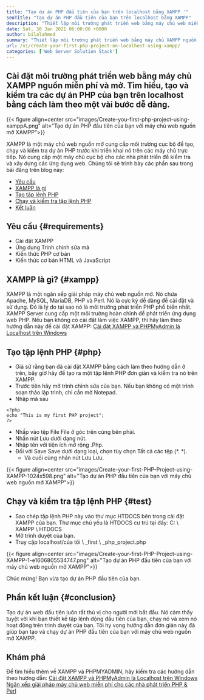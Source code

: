 ```yaml
---
title: "Tạo dự án PHP đầu tiên của bạn trên localhost bằng XAMPP '" 
seoTitle: "Tạo dự án PHP đầu tiên của bạn trên localhost bằng XAMPP" 
description: "Thiết lập môi trường phát triển web bằng máy chủ web miễn phí và nguồn mở XAMPP. Tạo và kiểm tra các dự án PHP của bạn trên localhost bằng cách làm theo một vài bước dễ dàng." 
date: Sat, 30 Jan 2021 06:00:06 +0000
author: bilalahmed
summary: "Thiết lập môi trường phát triển web bằng máy chủ XAMPP nguồn miễn phí và nguồn mở. Tìm hiểu, tạo và kiểm tra các dự án PHP của bạn trên localhost bằng cách làm theo một vài bước dễ dàng." 
url: /vi/create-your-first-php-project-on-localhost-using-xampp/
categories: ['Web Server Solution Stack']
---
```


## Cài đặt môi trường phát triển web bằng máy chủ XAMPP nguồn miễn phí và mở. Tìm hiểu, tạo và kiểm tra các dự án PHP của bạn trên localhost bằng cách làm theo một vài bước dễ dàng.

{{< figure align=center src="images/Create-you-first-php-project-using-xamppA.png" alt="Tạo dự án PHP đầu tiên của bạn với máy chủ web nguồn mở XAMPP">}}

XAMPP là một máy chủ web nguồn mở cung cấp môi trường cục bộ để tạo, chạy và kiểm tra dự án PHP trước khi triển khai nó trên các máy chủ trực tiếp. Nó cung cấp một máy chủ cục bộ cho các nhà phát triển để kiểm tra và xây dựng các ứng dụng web. Chúng tôi sẽ trình bày các phần sau trong bài đăng trên blog này:
  * [Yêu cầu][2]
  * [XAMPP là gì][3]
  * [Tạo tập lệnh PHP][4]
  * [Chạy và kiểm tra tập lệnh PHP][5]
  * [Kết luận][6]

## Yêu cầu {#requirements}

  * Cài đặt XAMPP
  * Ứng dụng Trình chỉnh sửa mã
  * Kiến thức PHP cơ bản
  * Kiến thức cơ bản HTML và JavaScript

## XAMPP là gì? {#xampp}

XAMPP là một ngăn xếp giải pháp máy chủ web nguồn mở. Nó chứa Apache, MySQL, MariaDB, PHP và Perl. Nó là cực kỳ dễ dàng để cài đặt và sử dụng. Đó là lý do tại sao nó là môi trường phát triển PHP phổ biến nhất. XAMPP Server cung cấp một môi trường hoàn chỉnh để phát triển ứng dụng web PHP. Nếu bạn không có cài đặt làm việc XAMPP, thì hãy làm theo hướng dẫn này để cài đặt XAMPP:
[Cài đặt XAMPP và PHPMyAdmin là Localhost trên Windows][7]

## Tạo tập lệnh PHP {#php}

  * Giả sử rằng bạn đã cài đặt XAMPP bằng cách làm theo hướng dẫn ở trên, bây giờ hãy để tạo ra một tập lệnh PHP đơn giản và kiểm tra nó trên XAMPP.
  * Trước tiên hãy mở trình chỉnh sửa của bạn. Nếu bạn không có một trình soạn thảo lập trình, chỉ cần mở Notepad.
  * Nhập mã sau
```
<?php
echo "This is my first PHP project";
?>
```
  * Nhấp vào tệp File File ở góc trên cùng bên phải.
  * Nhấn nút Lưu dưới dạng nút.
  * Nhập tên với tiện ích mở rộng .Php.
* Đối với Save Save dưới dạng loại, chọn tùy chọn Tất cả các tệp (\*. \*).
  * Và cuối cùng nhấn nút Lưu Lưu.

{{< figure align=center src="images/Create-your-first-PHP-Project-using-XAMPP-1024x598.png" alt="Tạo dự án PHP đầu tiên của bạn với máy chủ web nguồn mở XAMPP">}}


## Chạy và kiểm tra tập lệnh PHP {#test}

  * Sao chép tập lệnh PHP này vào thư mục HTDOCS bên trong cài đặt XAMPP của bạn. Thư mục chủ yếu là HTDOCS cư trú tại đây: C: \ XAMPP \ HTDOCS
  * Mở trình duyệt của bạn.
  * Truy cập localhost/của tôi \ _first \ _php_project.php

{{< figure align=center src="images/Create-your-first-PHP-Project-using-XAMPP-1-e1606805534747.png" alt="Tạo dự án PHP đầu tiên của bạn với máy chủ web nguồn mở XAMPP">}}

Chúc mừng! Bạn vừa tạo dự án PHP đầu tiên của bạn.

## Phần kết luận {#conclusion}

Tạo dự án web đầu tiên luôn rất thú vị cho người mới bắt đầu. Nó cảm thấy tuyệt vời khi bạn thiết kế tập lệnh động đầu tiên của bạn, chạy nó và xem nó hoạt động trên trình duyệt của bạn. Tôi hy vọng hướng dẫn đơn giản này đã giúp bạn tạo và chạy dự án PHP đầu tiên của bạn với máy chủ web nguồn mở XAMPP.

## Khám phá
Để tìm hiểu thêm về XAMPP và PHPMYADMIN, hãy kiểm tra các hướng dẫn theo hướng dẫn:
[Cài đặt XAMPP và PHPMyAdmin là Localhost trên Windows][7]
[Ngăn xếp giải pháp máy chủ web miễn phí cho các nhà phát triển PHP & Perl][1]



[1]: https://products.containerize.com/solution-stack/xampp
[2]: #requirements
[3]: #xampp
[4]: #php
[5]: #test
[6]: #conclusion
[7]: https://blog.containerize.com/database-management-software/how-to-setup-xampp-and-phpmyadmin-as-localhost-on-windows/
